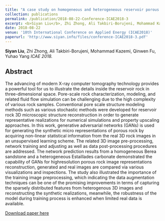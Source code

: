 ```yaml
---
title: "A case study on homogeneous and heterogeneous reservoir porous media reconstruction by using generative adversarial networks"
collection: publications
permalink: /publication/2018-08-22-Conference-ICAE2018-3
excerpt: <b>Siyan Liu</b>, Zhi Zhong, Ali Takbiri-Borujeni, Mohammad Kazemi, Qinwen Fu, Yuhao Yang <i>ICAE 2018.</i>
date: 2018-08-22
venue: '10th International Conference on Applied Energy (ICAE2018)'
paperurl: 'http://www.siyan.info/files/conference-ICAE2018-3.pdf'
---
```

<b>Siyan Liu</b>, Zhi Zhong, Ali Takbiri-Borujeni, Mohammad Kazemi, Qinwen Fu, Yuhao Yang <i>ICAE 2018.</i>

## Abstract
The advancing of modern X-ray computer tomography technology provides a powerful tool for us to illustrate the details inside the reservoir rock in three-dimensional space. Pore-scale rock characterization, modeling, and related fluid flow simulation can be challenging due to the high complexity of various rock samples. Conventional pore scale structure modeling methods such as various stochastic methods were developed for reservoir rock 3D microscopic structure reconstruction in order to generate representative realizations for numerical simulations and property upscaling approaches. In this work, generative adversarial networks (GANs) is used for generating the synthetic micro representations of porous rock by acquiring non-linear statistical information from the real 3D rock images in an unsupervised learning scheme. The related 3D image pre-processing, network training and adjusting as well as data post-processing procedures are addressed. The network prediction results from a homogeneous Berea sandstone and a heterogeneous Estaillades carbonate demonstrated the capability of GANs for highresolution porous rock image representations reconstruction, generated and real images are compared via various visualizations and inspections. The study also illustrated the importance of the training image preprocessing, which indicating the data augmentation techniques can be one of the promising improvements in terms of capturing the sparsely distributed features from heterogenous 3D images and reconstructing the synthetic realizations, meanwhile, the robustness of the model during training process is enhanced when limited real data is available.  


[Download paper here](http://www.siyan.info/files/conference-ICAE2018-3.pdf)
